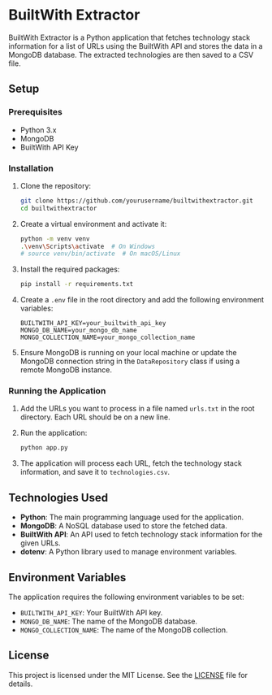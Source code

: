 # BuiltWith Extractor

BuiltWith Extractor is a Python application that fetches technology stack information for a list of URLs using the BuiltWith API and stores the data in a MongoDB database. The extracted technologies are then saved to a CSV file.

## Setup

### Prerequisites

- Python 3.x
- MongoDB
- BuiltWith API Key

### Installation

1. Clone the repository:

    ```sh
    git clone https://github.com/yourusername/builtwithextractor.git
    cd builtwithextractor
    ```

2. Create a virtual environment and activate it:

    ```sh
    python -m venv venv
    .\venv\Scripts\activate  # On Windows
    # source venv/bin/activate  # On macOS/Linux
    ```

3. Install the required packages:

    ```sh
    pip install -r requirements.txt
    ```

4. Create a `.env` file in the root directory and add the following environment variables:

    ```env
    BUILTWITH_API_KEY=your_builtwith_api_key
    MONGO_DB_NAME=your_mongo_db_name
    MONGO_COLLECTION_NAME=your_mongo_collection_name
    ```

5. Ensure MongoDB is running on your local machine or update the MongoDB connection string in the `DataRepository` class if using a remote MongoDB instance.

### Running the Application

1. Add the URLs you want to process in a file named `urls.txt` in the root directory. Each URL should be on a new line.

2. Run the application:

    ```sh
    python app.py
    ```

3. The application will process each URL, fetch the technology stack information, and save it to `technologies.csv`.

## Technologies Used

- **Python**: The main programming language used for the application.
- **MongoDB**: A NoSQL database used to store the fetched data.
- **BuiltWith API**: An API used to fetch technology stack information for the given URLs.
- **dotenv**: A Python library used to manage environment variables.

## Environment Variables

The application requires the following environment variables to be set:

- `BUILTWITH_API_KEY`: Your BuiltWith API key.
- `MONGO_DB_NAME`: The name of the MongoDB database.
- `MONGO_COLLECTION_NAME`: The name of the MongoDB collection.

## License

This project is licensed under the MIT License. See the [LICENSE](LICENSE) file for details.